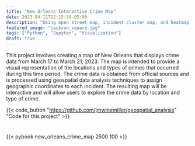 ```yaml
---
title: "New Orleans Interactive Crime Map"
date: 2023-04-11T12:15:34-05:00
description: "Using open street map, incident cluster map, and heatmap is a popular method to visually represent and analyze geospatial data"
featured_image: "jackson_square.jpg"
tags: ["Python", "Jupyter", "Visualization"]
draft: True
---
```


This project involves creating a map of New Orleans that displays crime data from March 17 to March 21, 2023. The map is intended to provide a visual representation of the locations and types of crimes that occurred during this time period. The crime data is obtained from official sources and is processed using geospatial data analysis techniques to assign geographic coordinates to each incident. The resulting map will be interactive and will allow users to explore the crime data by location and type of crime.

<!--more-->

{{< code_button
    "https://github.com/jmwinemiller/geospatial_analysis"
    "Code for this project" >}}

#

{{< pybook new_orleans_crime_map 2500 100 >}}